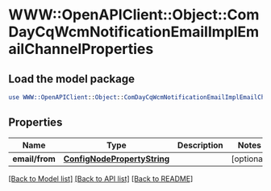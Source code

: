 # WWW::OpenAPIClient::Object::ComDayCqWcmNotificationEmailImplEmailChannelProperties

## Load the model package
```perl
use WWW::OpenAPIClient::Object::ComDayCqWcmNotificationEmailImplEmailChannelProperties;
```

## Properties
Name | Type | Description | Notes
------------ | ------------- | ------------- | -------------
**email/from** | [**ConfigNodePropertyString**](ConfigNodePropertyString.md) |  | [optional] 

[[Back to Model list]](../README.md#documentation-for-models) [[Back to API list]](../README.md#documentation-for-api-endpoints) [[Back to README]](../README.md)


